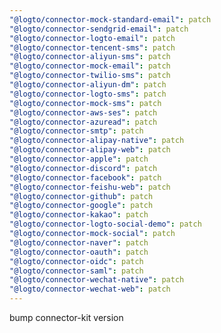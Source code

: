 ```yaml
---
"@logto/connector-mock-standard-email": patch
"@logto/connector-sendgrid-email": patch
"@logto/connector-logto-email": patch
"@logto/connector-tencent-sms": patch
"@logto/connector-aliyun-sms": patch
"@logto/connector-mock-email": patch
"@logto/connector-twilio-sms": patch
"@logto/connector-aliyun-dm": patch
"@logto/connector-logto-sms": patch
"@logto/connector-mock-sms": patch
"@logto/connector-aws-ses": patch
"@logto/connector-azuread": patch
"@logto/connector-smtp": patch
"@logto/connector-alipay-native": patch
"@logto/connector-alipay-web": patch
"@logto/connector-apple": patch
"@logto/connector-discord": patch
"@logto/connector-facebook": patch
"@logto/connector-feishu-web": patch
"@logto/connector-github": patch
"@logto/connector-google": patch
"@logto/connector-kakao": patch
"@logto/connector-logto-social-demo": patch
"@logto/connector-mock-social": patch
"@logto/connector-naver": patch
"@logto/connector-oauth": patch
"@logto/connector-oidc": patch
"@logto/connector-saml": patch
"@logto/connector-wechat-native": patch
"@logto/connector-wechat-web": patch
---
```


bump connector-kit version
